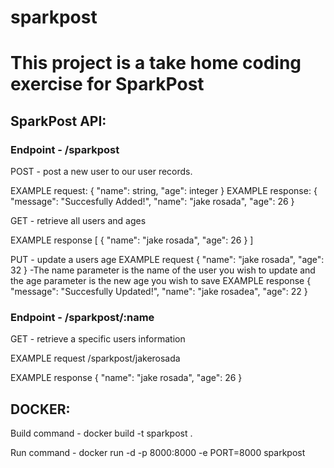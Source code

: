 # sparkpost

# This project is a take home coding exercise for SparkPost

## SparkPost API:

### Endpoint - /sparkpost

POST - post a new user to our user records.

EXAMPLE request:
{
"name": string,
"age": integer
}
EXAMPLE response:
{
"message": "Succesfully Added!",
"name": "jake rosada",
"age": 26
}

GET - retrieve all users and ages

EXAMPLE response
[
{
"name": "jake rosada",
"age": 26
}
]

PUT - update a users age
EXAMPLE request
{
"name": "jake rosada",
"age": 32
}
-The name parameter is the name of the user you wish to update and the age parameter is the new age you wish to save
EXAMPLE response
{
"message": "Succesfully Updated!",
"name": "jake rosadea",
"age": 22
}

### Endpoint - /sparkpost/:name

GET - retrieve a specific users information

EXAMPLE request
/sparkpost/jakerosada

EXAMPLE response
{
"name": "jake rosada",
"age": 26
}

## DOCKER:

Build command - docker build -t sparkpost .

Run command - docker run -d -p 8000:8000 -e PORT=8000 sparkpost
